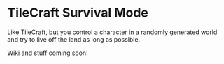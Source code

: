 # TileCraft Survival Mode
Like TileCraft, but you control a character in a randomly generated world and try to live off the land as long as possible.

Wiki and stuff coming soon!
